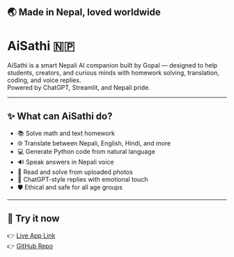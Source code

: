 ## 🌏 Made in Nepal, loved worldwide

# AiSathi 🇳🇵

AiSathi is a smart Nepali AI companion built by Gopal — designed to help students, creators, and curious minds with homework solving, translation, coding, and voice replies.  
Powered by ChatGPT, Streamlit, and Nepali pride.

---

## ✨ What can AiSathi do?

- 📚 Solve math and text homework  
- 🌐 Translate between Nepali, English, Hindi, and more  
- 💻 Generate Python code from natural language  
- 🔊 Speak answers in Nepali voice  
- 📸 Read and solve from uploaded photos  
- 💬 ChatGPT-style replies with emotional touch  
- 🛡️ Ethical and safe for all age groups

---

## 🚀 Try it now

👉 [Live App Link](https://aisathi.streamlit.app)  
👉 [GitHub Repo](https://github.com/karkiking105-droid/AiSathi)
